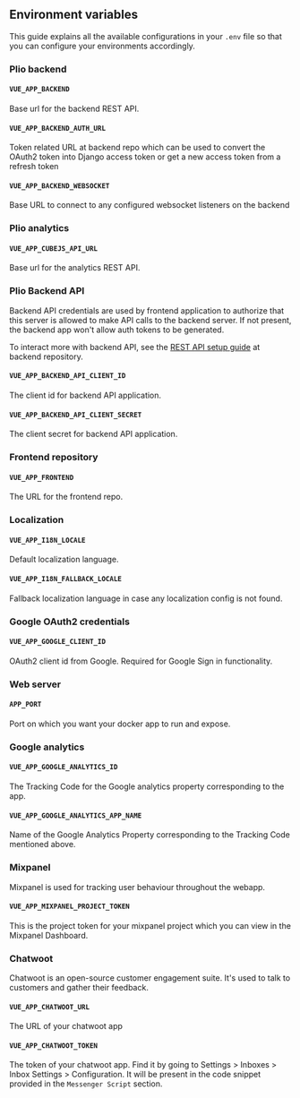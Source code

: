 ## Environment variables

This guide explains all the available configurations in your `.env` file so that you can configure your environments accordingly.

### Plio backend
#### `VUE_APP_BACKEND`
Base url for the backend REST API.

#### `VUE_APP_BACKEND_AUTH_URL`
Token related URL at backend repo which can be used to convert the OAuth2 token into Django access token or get a new access token from a refresh token

#### `VUE_APP_BACKEND_WEBSOCKET`
Base URL to connect to any configured websocket listeners on the backend

### Plio analytics

#### `VUE_APP_CUBEJS_API_URL`
Base url for the analytics REST API.

### Plio Backend API
Backend API credentials are used by frontend application to authorize that this server is allowed to make API calls to the backend server. If not present, the backend app won't allow auth tokens to be generated.

To interact more with backend API, see the [REST API setup guide](https://github.com/avantifellows/plio-backend/blob/master/docs/REST-API.md) at backend repository.

#### `VUE_APP_BACKEND_API_CLIENT_ID`
The client id for backend API application.

#### `VUE_APP_BACKEND_API_CLIENT_SECRET`
The client secret for backend API application.

### Frontend repository
#### `VUE_APP_FRONTEND`
The URL for the frontend repo.

### Localization
#### `VUE_APP_I18N_LOCALE`
Default localization language.

#### `VUE_APP_I18N_FALLBACK_LOCALE`
Fallback localization language in case any localization config is not found.

### Google OAuth2 credentials
#### `VUE_APP_GOOGLE_CLIENT_ID`
OAuth2 client id from Google. Required for Google Sign in functionality.

### Web server
#### `APP_PORT`
Port on which you want your docker app to run and expose.

### Google analytics
#### `VUE_APP_GOOGLE_ANALYTICS_ID`
The Tracking Code for the Google analytics property corresponding to the app.

#### `VUE_APP_GOOGLE_ANALYTICS_APP_NAME`
Name of the Google Analytics Property corresponding to the Tracking Code mentioned above.

### Mixpanel
Mixpanel is used for tracking user behaviour throughout the webapp.

#### `VUE_APP_MIXPANEL_PROJECT_TOKEN`
This is the project token for your mixpanel project which you can view in the Mixpanel Dashboard.

### Chatwoot
Chatwoot is an open-source customer engagement suite. It's used to talk to customers and gather their feedback.

#### `VUE_APP_CHATWOOT_URL`
The URL of your chatwoot app

#### `VUE_APP_CHATWOOT_TOKEN`
The token of your chatwoot app.
Find it by going to Settings > Inboxes > Inbox Settings > Configuration. It will be present in the code snippet provided
in the `Messenger Script` section.
